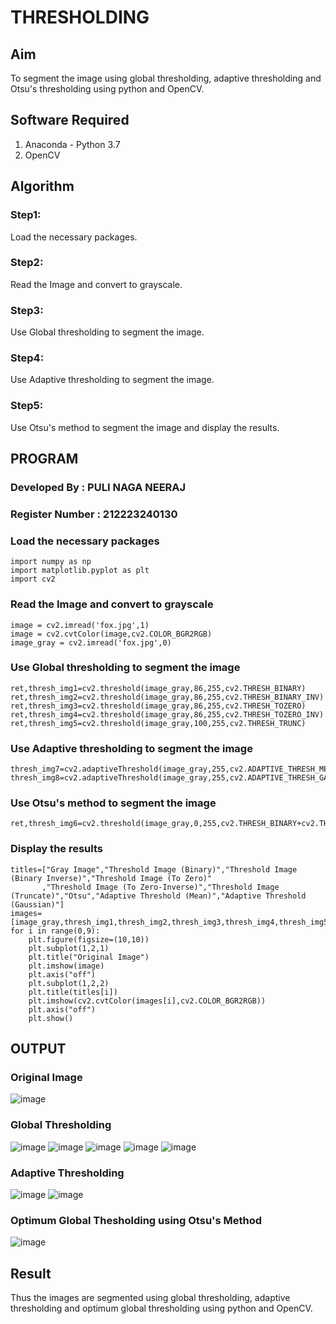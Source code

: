 # THRESHOLDING
## Aim
To segment the image using global thresholding, adaptive thresholding and Otsu's thresholding using python and OpenCV.

## Software Required
1. Anaconda - Python 3.7
2. OpenCV

## Algorithm

### Step1:
Load the necessary packages.

### Step2:
Read the Image and convert to grayscale.

### Step3:
Use Global thresholding to segment the image.

### Step4:
Use Adaptive thresholding to segment the image.

### Step5:
Use Otsu's method to segment the image and display the results.

## PROGRAM
### Developed By : PULI NAGA NEERAJ
### Register Number : 212223240130


### Load the necessary packages
```
import numpy as np
import matplotlib.pyplot as plt
import cv2
```

### Read the Image and convert to grayscale
```
image = cv2.imread('fox.jpg',1)
image = cv2.cvtColor(image,cv2.COLOR_BGR2RGB)
image_gray = cv2.imread('fox.jpg',0)
```
### Use Global thresholding to segment the image
```
ret,thresh_img1=cv2.threshold(image_gray,86,255,cv2.THRESH_BINARY)
ret,thresh_img2=cv2.threshold(image_gray,86,255,cv2.THRESH_BINARY_INV)
ret,thresh_img3=cv2.threshold(image_gray,86,255,cv2.THRESH_TOZERO)
ret,thresh_img4=cv2.threshold(image_gray,86,255,cv2.THRESH_TOZERO_INV)
ret,thresh_img5=cv2.threshold(image_gray,100,255,cv2.THRESH_TRUNC)
```
### Use Adaptive thresholding to segment the image
```
thresh_img7=cv2.adaptiveThreshold(image_gray,255,cv2.ADAPTIVE_THRESH_MEAN_C,cv2.THRESH_BINARY,11,2)
thresh_img8=cv2.adaptiveThreshold(image_gray,255,cv2.ADAPTIVE_THRESH_GAUSSIAN_C,cv2.THRESH_BINARY,11,2)
```
### Use Otsu's method to segment the image 
```
ret,thresh_img6=cv2.threshold(image_gray,0,255,cv2.THRESH_BINARY+cv2.THRESH_OTSU)
```
### Display the results
```
titles=["Gray Image","Threshold Image (Binary)","Threshold Image (Binary Inverse)","Threshold Image (To Zero)"
       ,"Threshold Image (To Zero-Inverse)","Threshold Image (Truncate)","Otsu","Adaptive Threshold (Mean)","Adaptive Threshold (Gaussian)"]
images=[image_gray,thresh_img1,thresh_img2,thresh_img3,thresh_img4,thresh_img5,thresh_img6,thresh_img7,thresh_img8]
for i in range(0,9):
    plt.figure(figsize=(10,10))
    plt.subplot(1,2,1)
    plt.title("Original Image")
    plt.imshow(image)
    plt.axis("off")
    plt.subplot(1,2,2)
    plt.title(titles[i])
    plt.imshow(cv2.cvtColor(images[i],cv2.COLOR_BGR2RGB))
    plt.axis("off")
    plt.show()
```
## OUTPUT

### Original Image
![image](https://github.com/PuliNagaNeeraj/Thresholdingg/assets/138849173/b91baad7-4cc6-428a-a71f-e595b4d42a4e)

### Global Thresholding
![image](https://github.com/PuliNagaNeeraj/Thresholdingg/assets/138849173/738fb17a-f292-4150-88d9-d0004609ced2)
![image](https://github.com/PuliNagaNeeraj/Thresholdingg/assets/138849173/28be667a-6638-43c6-b13c-ce817ded268a)
![image](https://github.com/PuliNagaNeeraj/Thresholdingg/assets/138849173/b081d801-c90e-40f7-95e3-408b55758b0d)
![image](https://github.com/PuliNagaNeeraj/Thresholdingg/assets/138849173/1e2bc2e5-04a2-4611-b1ed-4bb7a06c6382)
![image](https://github.com/PuliNagaNeeraj/Thresholdingg/assets/138849173/0c4e48b4-3219-4435-bf29-e2a4f1e2ffe0)


### Adaptive Thresholding
![image](https://github.com/PuliNagaNeeraj/Thresholdingg/assets/138849173/8c4836fd-7c20-4cf8-acc1-add53cbfbc18)
![image](https://github.com/PuliNagaNeeraj/Thresholdingg/assets/138849173/764d0b4c-c93b-4017-a8b0-140780c3e1ad)



### Optimum Global Thesholding using Otsu's Method
![image](https://github.com/PuliNagaNeeraj/Thresholdingg/assets/138849173/4951510f-5671-48ea-ac0a-ab07abcfcef6)


## Result
Thus the images are segmented using global thresholding, adaptive thresholding and optimum global thresholding using python and OpenCV.
